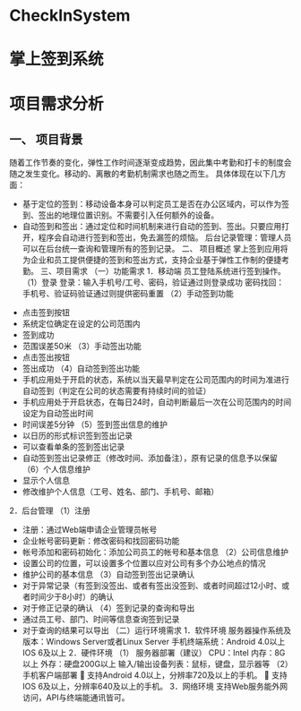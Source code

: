 # CheckInSystem
# 掌上签到系统
 
# 项目需求分析
## 一、	项目背景
  随着工作节奏的变化，弹性工作时间逐渐变成趋势，因此集中考勤和打卡的制度会随之发生变化。移动的、离散的考勤机制需求也随之而生。
具体体现在以下几方面：
* 基于定位的签到：移动设备本身可以判定员工是否在办公区域内，可以作为签到、签出的地理位置识别。不需要引入任何额外的设备。
* 自动签到和签出：通过定位和时间机制来进行自动的签到、签出。只要应用打开，程序会自动进行签到和签出，免去漏签的烦恼。
后台记录管理：管理人员可以在后台统一查询和管理所有的签到记录。
二、	项目概述
掌上签到应用将为企业和员工提供便捷的签到和签出方式，支持企业基于弹性工作制的便捷考勤。
三、项目需求
（一）功能需求
1．移动端
员工登陆系统进行签到操作。
（1）登录
登录：输入手机号/工号、密码，验证通过则登录成功
密码找回：手机号、验证码验证通过则提供密码重置
（2）手动签到功能
- 点击签到按钮
- 系统定位确定在设定的公司范围内
- 签到成功
- 范围误差50米
（3）手动签出功能
- 点击签出按钮
- 签出成功
（4）自动签到签出功能
- 手机应用处于开启的状态，系统以当天最早判定在公司范围内的时间为准进行自动签到（判定在公司的状态需要有持续时间的验证）
- 手机应用处于开启状态，在每日24时，自动判断最后一次在公司范围内的时间设定为自动签出时间
- 时间误差5分钟
（5）签到签出信息的维护
- 以日历的形式标识签到签出记录
- 可以查看单条的签到签出记录
- 自动签到签出记录修正（修改时间、添加备注），原有记录的信息予以保留
（6）个人信息维护
- 显示个人信息
- 修改维护个人信息（工号、姓名、部门、手机号、邮箱）

2．后台管理
（1）注册
- 注册：通过Web端申请企业管理员帐号
- 企业帐号密码更新：修改密码和找回密码功能
- 帐号添加和密码初始化：添加公司员工的帐号和基本信息
（2）公司信息维护
- 设置公司的位置，可以设置多个位置以应对公司有多个办公地点的情况
- 维护公司的基本信息
（3）自动签到签出记录确认
- 对于异常记录（有签到没签出、或者有签出没签到、或者时间超过12小时、或者时间少于8小时）的确认
- 对于修正记录的确认
（4）签到记录的查询和导出
- 通过员工号、部门、时间等信息查询签到记录
- 对于查询的结果可以导出
（二）运行环境需求
1．软件环境
服务器操作系统及版本：Windows Server或者Linux Server
手机终端系统：Android 4.0以上
IOS 6及以上
2．硬件环境
（1） 服务器部署（建议）
CPU：Intel
内存：8G以上
外存：硬盘200G以上
输入/输出设备列表：鼠标，键盘，显示器等
（2）手机客户端部署
	支持Android 4.0以上，分辨率720及以上的手机。
	支持IOS 6及以上，分辨率640及以上的手机。
3．网络环境
支持Web服务能外网访问，API与终端能通讯皆可。


